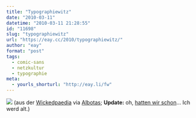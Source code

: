 ```yaml
---
title: "Typographiewitz"
date: "2010-03-11"
datetime: "2010-03-11 21:28:55"
id: "11698"
slug: "typographiewitz"
url: "https://eay.cc/2010/typographiewitz/"
author: "eay"
format: "post"
tags:
  - comic-sans
  - netzkultur
  - typographie
meta:
  - yourls_shorturl: "http://eay.li/fw"
---
```


![](https://eay.cc/uploads/2010/yourtype.jpg) (aus der [Wickedpaedia](http://wickedpaedia.com/) via [Albotas](http://albotas.com/2010/03/typography-humor/); **Update:** oh, [hatten wir schon](//eay.cc/2009/artikel-uber-den-designer-von-comic-sans/)... Ich werd alt.)
